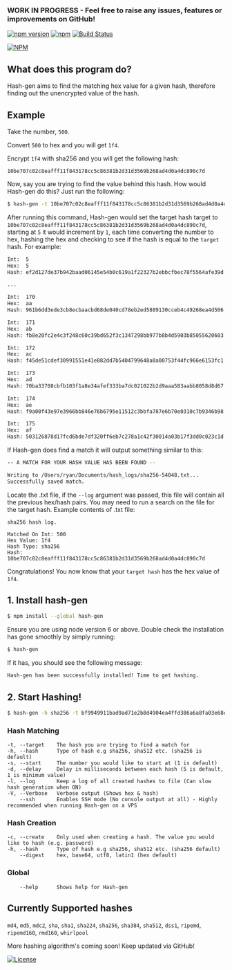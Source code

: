 ### WORK IN PROGRESS - Feel free to raise any issues, features or improvements on GitHub!

[![npm version](https://badge.fury.io/js/hash-gen.svg)](https://badge.fury.io/js/hash-gen)
[![npm](https://img.shields.io/npm/dm/hash-gen.svg)](https://www.npmjs.com/package/hash-gen)
[![Build Status](https://travis-ci.org/ryansmith98/hash-generator.svg?branch=master)](https://travis-ci.org/ryansmith98/hash-generator)

[![NPM](https://nodei.co/npm/hash-gen.png?downloads=true&downloadRank=true)](https://nodei.co/npm/hash-gen/)

## What does this program do?

Hash-gen aims to find the matching hex value for a given hash, therefore finding out the
unencrypted value of the hash.

## Example

Take the number, `500`.

Convert `500` to hex and you will get `1f4`.

Encrypt `1f4` with sha256 and you will get the following hash:

`10be707c02c8eafff11f843178cc5c86381b2d31d3569b268ad4d0a4dc890c7d`

Now, say you are trying to find the value behind this hash. How would Hash-gen
do this? Just run the following:

```bash
$ hash-gen -t 10be707c02c8eafff11f843178cc5c86381b2d31d3569b268ad4d0a4dc890c7d -s 5 -d 1 -h sha256 -V --log
```

After running this command, Hash-gen would set the target hash target to `10be707c02c8eafff11f843178cc5c86381b2d31d3569b268ad4d0a4dc890c7d`, starting at `5` it would increment by `1`, each time converting the number to hex, hashing the hex and checking
to see if the hash is equal to the `target` hash. For example:

```bash
Int:  5
Hex:  5
Hash: ef2d127de37b942baad06145e54b0c619a1f22327b2ebbcfbec78f5564afe39d

...

Int:  170
Hex:  aa
Hash: 961b6dd3ede3cb8ecbaacbd68de040cd78eb2ed5889130cceb4c49268ea4d506

Int:  171
Hex:  ab
Hash: fb8e20fc2e4c3f248c60c39bd652f3c1347298bb977b8b4d5903b85055620603

Int:  172
Hex:  ac
Hash: f45de51cdef30991551e41e882dd7b5404799648a0a00753f44fc966e6153fc1

Int:  173
Hex:  ad
Hash: 70ba33708cbfb103f1a8e34afef333ba7dc021022b2d9aaa583aabb8058d8d67

Int:  174
Hex:  ae
Hash: f9a00f43e97e3966bb846e76b6795e11512c3bbfa787e6b70e0310c7b9346b98

Int:  175
Hex:  af
Hash: 503126878d17fcd6bde7df320ff6eb7c278a1c42f30014a03b17f3dd0c023c1d
```

If Hash-gen does find a match it will output something similar to this:

```bash
-- A MATCH FOR YOUR HASH VALUE HAS BEEN FOUND --

Writing to /Users/ryan/Documents/hash_logs/sha256-54048.txt...
Successfully saved match.
```

Locate the .txt file, if the `--log` argument was passed, this file will contain all the previous hex/hash pairs.
You may need to run a search on the file for the target hash. Example contents of .txt file:

```
sha256 hash log.

Matched On Int: 500
Hex Value: 1f4
Hash Type: sha256
Hash: 	10be707c02c8eafff11f843178cc5c86381b2d31d3569b268ad4d0a4dc890c7d
```

Congratulations! You now know that your `target hash` has the hex value of `1f4`.

## 1. Install hash-gen

```bash
$ npm install --global hash-gen
```

Ensure you are using node version 6 or above. Double check the installation has gone smoothly by simply running:

```bash
$ hash-gen
```

If it has, you should see the following message:

```bash
Hash-gen has been successfully installed! Time to get hashing.
```

## 2. Start Hashing!

```bash
$ hash-gen -h sha256 -t bf9949911bad9ad71e2b8d4904ea4ffd386a6a8fa03e68e1d2ac738fd1d8be4d -s 5 -d 1 -V -l
```

### Hash Matching
```
-t, --target    The hash you are trying to find a match for
-h, --hash      Type of hash e.g sha256, sha512 etc. (sha256 is default)
-s, --start     The number you would like to start at (1 is default)
-d, --delay     Delay in milliseconds between each hash (5 is default, 1 is minimum value)
-l, --log       Keep a log of all created hashes to file (Can slow hash generation when ON)
-V, --Verbose   Verbose output (Shows hex & hash)
    --ssh       Enables SSH mode (No console output at all) - Highly recommended when running Hash-gen on a VPS
```

### Hash Creation
```
-c, --create    Only used when creating a hash. The value you would like to hash (e.g. password)
-h, --hash      Type of hash e.g sha256, sha512 etc. (sha256 default)
    --digest    hex, base64, utf8, latin1 (hex default)
```

### Global
```
    --help      Shows help for Hash-gen
```

## Currently Supported hashes

`md4`, `md5`, `mdc2`,
`sha`, `sha1`, `sha224`, `sha256`, `sha384`, `sha512`,
`dss1`,
`ripemd`, `ripemd160`, `rmd160`,
`whirlpool`

More hashing algorithm's coming soon! Keep updated via GitHub!

[![License](https://img.shields.io/badge/License-MIT-yellowgreen.svg?style=flat-square)](https://github.com/ryansmith98/hash-generator/blob/master/LICENSE.md)
